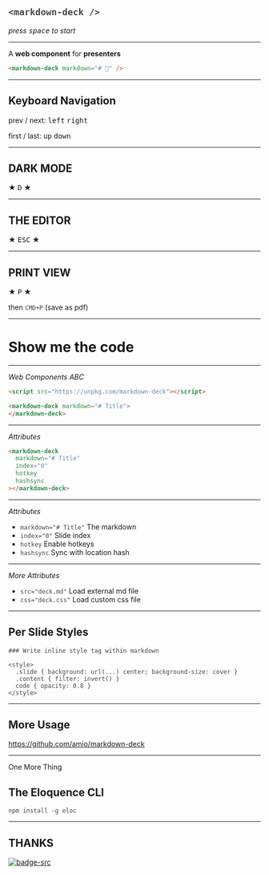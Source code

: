## `<markdown-deck />`

*press <kbd>space</kbd> to start*

---

A __web component__ for __presenters__

```html
<markdown-deck markdown="# 🦄" />
```

---

## Keyboard Navigation

prev / next: <kbd>left</kbd> <kbd>right</kbd>

first / last: <kbd>up</kbd> <kbd>down</kbd>

---

## DARK MODE

★ <kbd>D</kbd> ★

---

## THE EDITOR

★ <kbd>ESC</kbd> ★

---

## PRINT VIEW

★ <kbd>P</kbd> ★

then `CMD+P` (save as pdf)

---

# Show me the code

---

*Web Components ABC*

```html
<script src="https://unpkg.com/markdown-deck"></script>

<markdown-deck markdown="# Title">
</markdown-deck>
```

---

*Attributes*

```html
<markdown-deck
  markdown="# Title" 
  index="0"
  hotkey
  hashsync
></markdown-deck>
```

---

*Attributes*

- `markdown="# Title"` The markdown
- `index="0"` Slide index
- `hotkey` Enable hotkeys
- `hashsync` Sync with location hash

---

*More Attributes*

- `src="deck.md"` Load external md file
- `css="deck.css"` Load custom css file

---

## Per Slide Styles

```
### Write inline style tag within markdown

<style>
  .slide { background: url(...) center; background-size: cover }
  .content { filter: invert() }
  code { opacity: 0.8 }
</style>
```

<style>
.slide {
  background: url(https://el-capitan.now.sh) center;
  background-size: cover;
}
.content { filter: invert() }
code { opacity: 0.8 }
</style>

---

## More Usage

https://github.com/amio/markdown-deck

---

One More Thing

## The Eloquence CLI

```
npm install -g eloc
```

---

## THANKS

[![badge-src]][badge-link]

[badge-src]: https://badgen.net/badge/github/amio%2Fmarkdown-deck?icon&label&scale=2
[badge-link]: https://github.com/amio/markdown-deck
